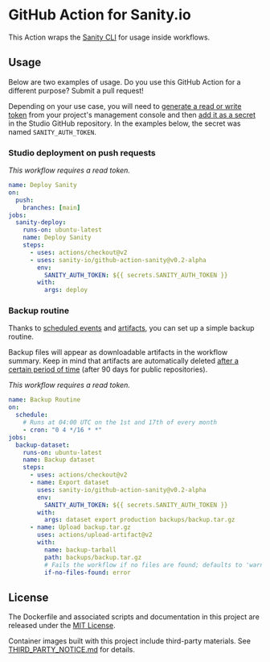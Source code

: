 # GitHub Action for Sanity.io

This Action wraps the [Sanity CLI](https://github.com/sanity-io/sanity) for usage inside workflows.

## Usage

Below are two examples of usage. Do you use this GitHub Action for a different purpose? Submit a pull request!

Depending on your use case, you will need to [generate a read or write token](https://www.sanity.io/docs/http-auth#robot-tokens-4c21d7b829fe) from your project's management console and then [add it as a secret](https://docs.github.com/en/free-pro-team@latest/actions/reference/encrypted-secrets#creating-encrypted-secrets-for-a-repository) in the Studio GitHub repository. In the examples below, the secret was named `SANITY_AUTH_TOKEN`.

### Studio deployment on push requests

_This workflow requires a read token._

```yaml
name: Deploy Sanity
on:
  push:
    branches: [main]
jobs:
  sanity-deploy:
    runs-on: ubuntu-latest
    name: Deploy Sanity
    steps:
      - uses: actions/checkout@v2
      - uses: sanity-io/github-action-sanity@v0.2-alpha
        env:
          SANITY_AUTH_TOKEN: ${{ secrets.SANITY_AUTH_TOKEN }}
        with:
          args: deploy
```

### Backup routine

Thanks to [scheduled events](https://docs.github.com/en/free-pro-team@latest/actions/reference/events-that-trigger-workflows#schedule) and [artifacts](https://docs.github.com/en/free-pro-team@latest/actions/guides/storing-workflow-data-as-artifacts), you can set up a simple backup routine.

Backup files will appear as downloadable artifacts in the workflow summary. Keep in mind that artifacts are automatically deleted [after a certain period of time](https://docs.github.com/en/free-pro-team@latest/actions/reference/usage-limits-billing-and-administration#artifact-and-log-retention-policy) (after 90 days for public repositories).

_This workflow requires a read token._

```yaml
name: Backup Routine
on:
  schedule:
    # Runs at 04:00 UTC on the 1st and 17th of every month
    - cron: "0 4 */16 * *"
jobs:
  backup-dataset:
    runs-on: ubuntu-latest
    name: Backup dataset
    steps:
      - uses: actions/checkout@v2
      - name: Export dataset
        uses: sanity-io/github-action-sanity@v0.2-alpha
        env:
          SANITY_AUTH_TOKEN: ${{ secrets.SANITY_AUTH_TOKEN }}
        with:
          args: dataset export production backups/backup.tar.gz
      - name: Upload backup.tar.gz
        uses: actions/upload-artifact@v2
        with:
          name: backup-tarball
          path: backups/backup.tar.gz
          # Fails the workflow if no files are found; defaults to 'warn'
          if-no-files-found: error
```

## License

The Dockerfile and associated scripts and documentation in this project are released under the [MIT License](LICENSE).

Container images built with this project include third-party materials. See [THIRD_PARTY_NOTICE.md](THIRD_PARTY_NOTICE.md) for details.

